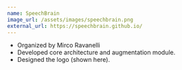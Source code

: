 ```yaml
---
name: SpeechBrain
image_url: /assets/images/speechbrain.png
external_url: https://speechbrain.github.io/
---
```


* Organized by Mirco Ravanelli
* Developed core architecture and augmentation module.
* Designed the logo (shown here).
